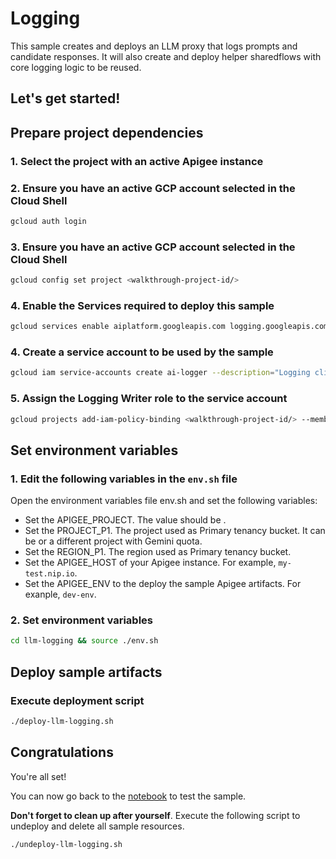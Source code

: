 # Logging

This sample creates and deploys an LLM proxy that logs prompts and candidate responses. It will also create and deploy helper sharedflows with core logging logic to be reused.

Let's get started!
---

## Prepare project dependencies

### 1. Select the project with an active Apigee instance

<walkthrough-project-setup></walkthrough-project-setup>

### 2. Ensure you have an active GCP account selected in the Cloud Shell

```sh
gcloud auth login
```

### 3. Ensure you have an active GCP account selected in the Cloud Shell

```sh
gcloud config set project <walkthrough-project-id/>
```
### 4. Enable the Services required to deploy this sample

```sh
gcloud services enable aiplatform.googleapis.com logging.googleapis.com  --project <walkthrough-project-id/>
```

### 4. Create a service account to be used by the sample

```sh
gcloud iam service-accounts create ai-logger --description="Logging client" --display-name="ai-logger"
```

### 5. Assign the Logging Writer role to the service account

```sh
gcloud projects add-iam-policy-binding <walkthrough-project-id/> --member="serviceAccount:ai-logger@<walkthrough-project-id/>.iam.gserviceaccount.com" --role="roles/logging.logWriter"
```

## Set environment variables

### 1. Edit the following variables in the `env.sh` file

Open the environment variables file <walkthrough-editor-open-file filePath="llm-logging/env.sh">env.sh</walkthrough-editor-open-file> and set the following variables:

* Set the <walkthrough-editor-select-regex filePath="llm-logging/env.sh" regex="APIGEE_PROJECT_ID_TO_SET">APIGEE_PROJECT</walkthrough-editor-select-regex>. The value should be <walkthrough-project-id/>.
* Set the <walkthrough-editor-select-regex filePath="llm-logging/env.sh" regex="PROJECT_P1_TO_SET">PROJECT_P1</walkthrough-editor-select-regex>. The project used as Primary tenancy bucket. It can be <walkthrough-project-id/> or a different project with Gemini quota.
* Set the <walkthrough-editor-select-regex filePath="llm-logging/env.sh" regex="REGION_P1_TO_SET">REGION_P1</walkthrough-editor-select-regex>. The region used as Primary tenancy bucket.
* Set the <walkthrough-editor-select-regex filePath="llm-logging/env.sh" regex="APIGEE_HOST_TO_SET">APIGEE_HOST</walkthrough-editor-select-regex> of your Apigee instance. For example, `my-test.nip.io`.
* Set the <walkthrough-editor-select-regex filePath="llm-logging/env.sh" regex="APIGEE_ENV_TO_SET">APIGEE_ENV</walkthrough-editor-select-regex> to the deploy the sample Apigee artifacts. For exanple, `dev-env`.

### 2. Set environment variables

```sh
cd llm-logging && source ./env.sh
```
## Deploy sample artifacts

### Execute deployment script

```sh
./deploy-llm-logging.sh
```

## Congratulations

<walkthrough-conclusion-trophy></walkthrough-conclusion-trophy>

You're all set!

You can now go back to the [notebook](https://github.com/GoogleCloudPlatform/apigee-samples/blob/main/llm-logging/llm_logging_v1.ipynb) to test the sample.

**Don't forget to clean up after yourself**. Execute the following script to undeploy and delete all sample resources.
```sh
./undeploy-llm-logging.sh
```